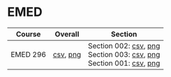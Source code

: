 # EMED

| Course | Overall | Section |
| ------ | ------- | ------- |
| EMED 296 | [csv](https://github.com/UCSD-Historical-Enrollment-Data/2024Spring/blob/main/overall/EMED%20296.csv), [png](https://raw.githubusercontent.com/UCSD-Historical-Enrollment-Data/2024Spring/main/plot_overall/EMED%20296.png) | Section 002: [csv](https://github.com/UCSD-Historical-Enrollment-Data/2024Spring/blob/main/section/EMED%20296_002.csv), [png](https://raw.githubusercontent.com/UCSD-Historical-Enrollment-Data/2024Spring/main/plot_section/EMED%20296_002.png)<br>Section 003: [csv](https://github.com/UCSD-Historical-Enrollment-Data/2024Spring/blob/main/section/EMED%20296_003.csv), [png](https://raw.githubusercontent.com/UCSD-Historical-Enrollment-Data/2024Spring/main/plot_section/EMED%20296_003.png)<br>Section 001: [csv](https://github.com/UCSD-Historical-Enrollment-Data/2024Spring/blob/main/section/EMED%20296_001.csv), [png](https://raw.githubusercontent.com/UCSD-Historical-Enrollment-Data/2024Spring/main/plot_section/EMED%20296_001.png) |
